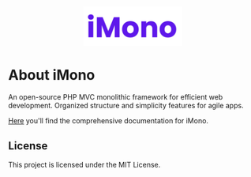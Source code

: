 <p align="center">
    <img src="https://github.com/FabioAugustoRodrigues/iMono/blob/main/app/views/assets/images/iMono.png" width="200" alt="iMono">
</p>

# About iMono
An open-source PHP MVC monolithic framework for efficient web development. Organized structure and simplicity features for agile apps.

[Here](https://imono.fabioarodrigues.com.br/) you'll find the comprehensive documentation for iMono.

## License
This project is licensed under the MIT License.
